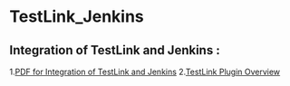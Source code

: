 # TestLink_Jenkins
## Integration of TestLink and Jenkins :

1.[PDF for Integration of TestLink and Jenkins](https://wiki.jenkins-ci.org/download/attachments/753702/jenkins.pdf)
2.[TestLink Plugin Overview](https://wiki.jenkins-ci.org/display/JENKINS/TestLink+Plugin)
